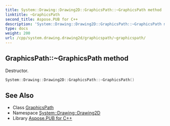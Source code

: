 ```yaml
---
title: System::Drawing::Drawing2D::GraphicsPath::~GraphicsPath method
linktitle: ~GraphicsPath
second_title: Aspose.PUB for C++
description: 'System::Drawing::Drawing2D::GraphicsPath::~GraphicsPath method. Destructor in C++.'
type: docs
weight: 200
url: /cpp/system.drawing.drawing2d/graphicspath/~graphicspath/
---
```

## GraphicsPath::~GraphicsPath method


Destructor.

```cpp
System::Drawing::Drawing2D::GraphicsPath::~GraphicsPath()
```

## See Also

* Class [GraphicsPath](../)
* Namespace [System::Drawing::Drawing2D](../../)
* Library [Aspose.PUB for C++](../../../)
